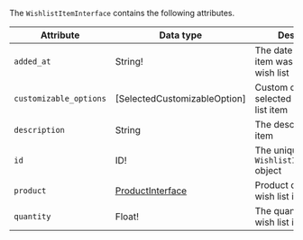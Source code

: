 The `WishlistItemInterface` contains the following attributes.

Attribute | Data type | Description
--- | --- | ---
`added_at` | String!  | The date and time the item was added to the wish list
`customizable_options`| [SelectedCustomizableOption] | Custom options selected for the wish list item
`description`| String  | The description of the item
`id`| ID!  | The unique ID for a `WishlistItemInterface` object
`product` | [ProductInterface]({{page.baseurl}}/graphql/interfaces/product-interface.html) | Product details of the wish list item
`quantity`| Float!  | The quantity of this wish list item
